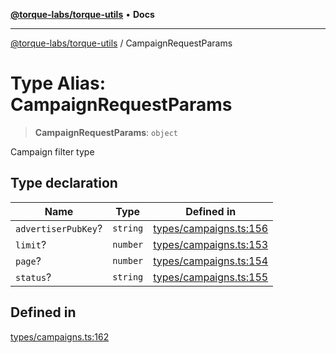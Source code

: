 [**@torque-labs/torque-utils**](../README.md) • **Docs**

***

[@torque-labs/torque-utils](../README.md) / CampaignRequestParams

# Type Alias: CampaignRequestParams

> **CampaignRequestParams**: `object`

Campaign filter type

## Type declaration

| Name | Type | Defined in |
| ------ | ------ | ------ |
| `advertiserPubKey`? | `string` | [types/campaigns.ts:156](https://github.com/torque-labs/torque-utils/blob/c76fb4101d477d1e8e6fb4f5de7a277964527c27/types/campaigns.ts#L156) |
| `limit`? | `number` | [types/campaigns.ts:153](https://github.com/torque-labs/torque-utils/blob/c76fb4101d477d1e8e6fb4f5de7a277964527c27/types/campaigns.ts#L153) |
| `page`? | `number` | [types/campaigns.ts:154](https://github.com/torque-labs/torque-utils/blob/c76fb4101d477d1e8e6fb4f5de7a277964527c27/types/campaigns.ts#L154) |
| `status`? | `string` | [types/campaigns.ts:155](https://github.com/torque-labs/torque-utils/blob/c76fb4101d477d1e8e6fb4f5de7a277964527c27/types/campaigns.ts#L155) |

## Defined in

[types/campaigns.ts:162](https://github.com/torque-labs/torque-utils/blob/c76fb4101d477d1e8e6fb4f5de7a277964527c27/types/campaigns.ts#L162)
